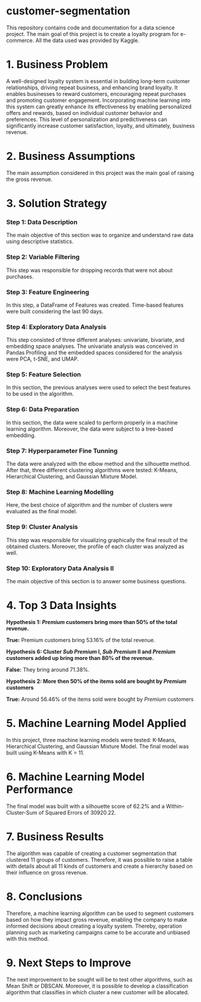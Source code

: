 # customer-segmentation

This repository contains code and documentation for a data science project. The main goal of this project is to create a loyalty program for e-commerce. All the data used was provided by Kaggle.


# 1. Business Problem

A well-designed loyalty system is essential in building long-term customer relationships, driving repeat business, and enhancing brand loyalty. It enables businesses to reward customers, encouraging repeat purchases and promoting customer engagement. Incorporating machine learning into this system can greatly enhance its effectiveness by enabling personalized offers and rewards, based on individual customer behavior and preferences. This level of personalization and predictiveness can significantly increase customer satisfaction, loyalty, and ultimately, business revenue.


# 2. Business Assumptions

The main assumption considered in this project was the main goal of raising the gross revenue.


# 3. Solution Strategy

### Step 1: Data Description

The main objective of this section was to organize and understand raw data using descriptive statistics.

### Step 2: Variable Filtering

This step was responsible for dropping records that were not about purchases.

### Step 3: Feature Engineering

In this step, a DataFrame of Features was created. Time-based features were built considering the last 90 days.

### Step 4: Exploratory Data Analysis

This step consisted of three different analyses: univariate, bivariate, and embedding space analyses. The univariate analysis was conceived in Pandas Profiling and the embedded spaces considered for the analysis were PCA, t-SNE, and UMAP.

### Step 5: Feature Selection

In this section, the previous analyses were used to select the best features to be used in the algorithm.

### Step 6: Data Preparation

In this section, the data were scaled to perform properly in a machine learning algorithm. Moreover, the data were subject to a tree-based embedding.

### Step 7: Hyperparameter Fine Tunning

The data were analyzed with the elbow method and the silhouette method. After that, three different clustering algorithms were tested: K-Means, Hierarchical Clustering, and Gaussian Mixture Model.

### Step 8: Machine Learning Modelling

Here, the best choice of algorithm and the number of clusters were evaluated as the final model.

### Step 9: Cluster Analysis

This step was responsible for visualizing graphically the final result of the obtained clusters. Moreover, the profile of each cluster was analyzed as well.

### Step 10: Exploratory Data Analysis II

The main objective of this section is to answer some business questions.


# 4. Top 3 Data Insights

**Hypothesis 1: _Premium_ customers bring more than 50% of the total revenue.**

**True:** Premium customers bring 53.16% of the total revenue.

**Hypothesis 6: Cluster _Sub Premium_ I, _Sub Premium_ II and _Premium_ customers added up bring more than 80% of the revenue.**

**False:** They bring around 71.38%.

**Hypothesis 2: More then 50% of the items sold are bought by _Premium_ customers**

**True:** Around 56.46% of the items sold were bought by _Premium_ customers


# 5. Machine Learning Model Applied

In this project, three machine learning models were tested: K-Means, Hierarchical Clustering, and Gaussian Mixture Model. The final model was built using K-Means with K = 11.


# 6. Machine Learning Model Performance

The final model was built with a silhouette score of 62.2% and a Within-Cluster-Sum of Squared Errors of 30920.22.


# 7. Business Results

The algorithm was capable of creating a customer segmentation that clustered 11 groups of customers. Therefore, it was possible to raise a table with details about all 11 kinds of customers and create a hierarchy based on their influence on gross revenue.


# 8. Conclusions

Therefore, a machine learning algorithm can be used to segment customers based on how they impact gross revenue, enabling the company to make informed decisions about creating a loyalty system. Thereby, operation planning such as marketing campaigns came to be accurate and unbiased with this method. 


# 9. Next Steps to Improve

The next improvement to be sought will be to test other algorithms, such as Mean Shift or DBSCAN. Moreover, it is possible to develop a classification algorithm that classifies in which cluster a new customer will be allocated.
